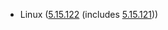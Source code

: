 - Linux ([5.15.122](https://lwn.net/Articles/939104) (includes [5.15.121](https://lwn.net/Articles/939016)))
